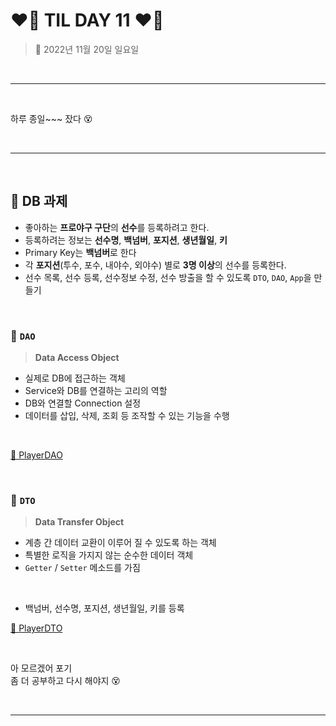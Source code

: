 # ❤️‍🔥 **TIL DAY 11** ❤️‍🔥

> 📆 2022년 11월 20일 일요일

<br>

---

<br>

하루 종일~~~ 잤다 😵

<br>

---

<br>

## 📕 DB 과제

- 좋아하는 **프로야구 구단**의 **선수**를 등록하려고 한다.
- 등록하려는 정보는 **선수명**, **백넘버**, **포지션**, **생년월일**, **키**
- Primary Key는 **백넘버**로 한다
- 각 **포지션**(투수, 포수, 내야수, 외야수) 별로 **3명 이상**의 선수를 등록한다.
- 선수 목록, 선수 등록, 선수정보 수정, 선수 방출을 할 수 있도록 `DTO`, `DAO`, `App`을 만들기

<br>

### 📍 `DAO`

> **Data Access Object**

- 실제로 DB에 접근하는 객체
- Service와 DB를 연결하는 고리의 역할
- DB와 연결할 Connection 설정
- 데이터를 삽입, 삭제, 조회 등 조작할 수 있는 기능을 수행

<br>

[🔗 PlayerDAO](https://github.com/NOSTALJIAN/JAVA/blob/16e8ff988481408fdb195ffe9cefaa954f627908/Jian/jdbc/day03/PlayerDAO.java)

<br>

### 📍 `DTO`

> **Data Transfer Object**

- 계층 간 데이터 교환이 이루어 질 수 있도록 하는 객체
- 특별한 로직을 가지지 않는 순수한 데이터 객체
- `Getter` / `Setter` 메소드를 가짐

<br>

- 백넘버, 선수명, 포지션, 생년월일, 키를 등록

[🔗 PlayerDTO](https://github.com/NOSTALJIAN/JAVA/blob/16e8ff988481408fdb195ffe9cefaa954f627908/Jian/jdbc/day03/PlayerDTO.java)

<br>

아 모르겠어 포기 <br>
좀 더 공부하고 다시 해야지 😵 <br>

<br>

---

<br>


